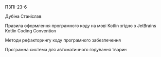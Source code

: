 ПЗПІ-23-6

Дубіна Станіслав

Правила оформлення програмного коду на мові Kotlin згідно з JetBrains Kotlin Coding Convention

Методи рефакторингу коду програмного забезпечення

Програмна система для автоматичного годування тварин
